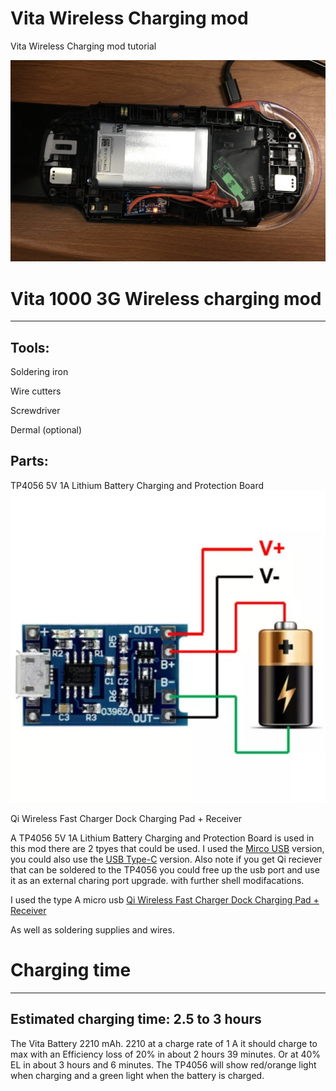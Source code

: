 # Vita Wireless Charging mod
Vita Wireless Charging mod tutorial

![image](https://github.com/CrashCortez/Vita-Wireless-Charging-mod/blob/main/IMG_5631.JPG)

# Vita 1000 3G Wireless charging mod
--------

Tools:
------
Soldering iron

Wire cutters

Screwdriver

Dermal (optional)

Parts: 
--------

TP4056 5V 1A Lithium Battery Charging and Protection Board
![image](https://github.com/CrashCortez/Vita-Wireless-Charging-mod/blob/main/IMG_5659.PNG)

Qi Wireless Fast Charger Dock Charging Pad + Receiver


A TP4056 5V 1A Lithium Battery Charging and Protection Board is used in this mod there are 2 tpyes that could be used. I used the [Mirco USB](https://www.ebay.com/itm/2pcs-5V-1A-Micro-USB-18650-Lithium-Battery-TP4056-Charging-Board-Charger-Module/191850083395) version, you could also use the  [USB Type-C](https://www.ebay.com/itm/163448894634) version. Also note if you get Qi reciever that can be soldered to the TP4056 you could free up the usb port and use it as an external charing port upgrade. with further shell modifacations.


I used the type A micro usb [Qi Wireless Fast Charger Dock Charging Pad + Receiver](https://www.ebay.com/sch/i.html?_from=R40&_trksid=p2047675.m570.l1313&_nkw=Qi+Wireless+Fast+Charger+Dock+Charging+Pad+%2B+Receiver+&_sacat=0)

As well as soldering supplies and wires.

# Charging time 
----

Estimated charging time: 2.5 to 3 hours
---
The Vita Battery 2210 mAh. 2210 at a charge rate of 1 A it should charge to max with an Efficiency loss of 20% in about 2 hours 39 minutes.  Or at 40% EL in about 3 hours and 6 minutes. The TP4056 will show red/orange light when charging and a green light when the battery is charged.
